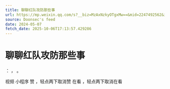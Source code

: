 ```yaml
---
title: 聊聊红队攻防那些事
url: https://mp.weixin.qq.com/s?__biz=MzAxNzkyOTgxMw==&mid=2247492562&idx=1&sn=9659ca18b5ee546480812f43389d14d9
source: Doonsec's feed
date: 2024-05-07
fetch_date: 2025-10-06T17:13:57.429286
---
```


# 聊聊红队攻防那些事

：
，
。

视频
小程序
赞
，轻点两下取消赞
在看
，轻点两下取消在看